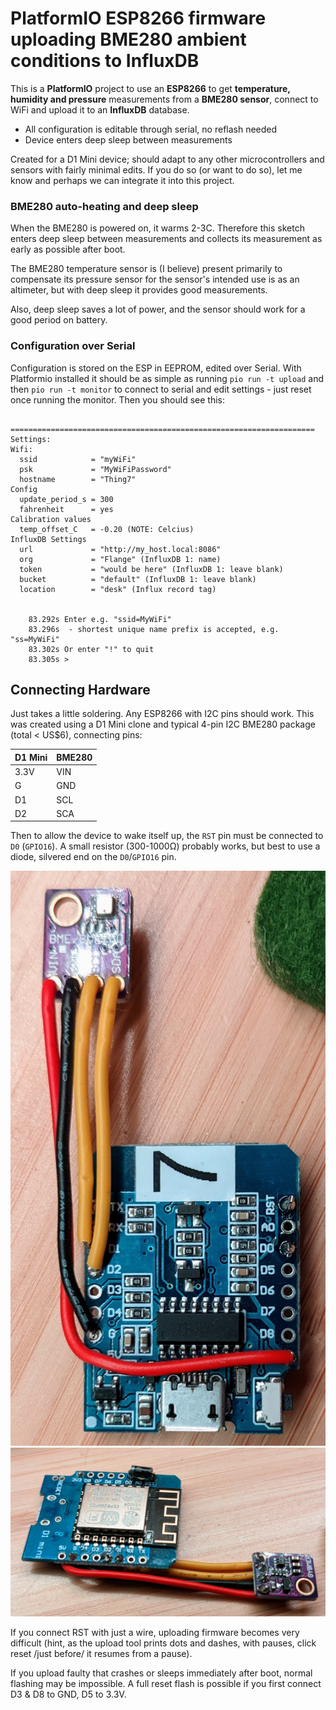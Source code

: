 # PlatformIO ESP8266 firmware uploading BME280 ambient conditions to InfluxDB

This is a **PlatformIO** project to use an **ESP8266** to get **temperature, humidity and pressure** measurements from a **BME280 sensor**, connect to WiFi and upload it to an **InfluxDB** database.

 * All configuration is editable through serial, no reflash needed
 * Device enters deep sleep between measurements

Created for a D1 Mini device; should adapt to any other microcontrollers and sensors with fairly minimal edits.  If you do so (or want to do so), let me know and perhaps we can integrate it into this project.

### BME280 auto-heating and deep sleep

When the BME280 is powered on, it warms 2-3C.  Therefore this sketch enters deep sleep between measurements and collects its measurement as early as possible after boot.

The BME280 temperature sensor is (I believe) present primarily to compensate its pressure sensor for the sensor's intended use is as an altimeter, but with deep sleep it provides good measurements.

Also, deep sleep saves a lot of power, and the sensor should work for a good period on battery.

### Configuration over Serial

Configuration is stored on the ESP in EEPROM, edited over Serial.  With Platformio installed it should be as simple as running `pio run -t upload` and then `pio run -t monitor` to connect to serial and edit settings - just reset once running the monitor.  Then you should see this:

```

====================================================================
Settings:
Wifi:
  ssid            = "myWiFi"
  psk             = "MyWiFiPassword"
  hostname        = "Thing7"
Config
  update_period_s = 300
  fahrenheit      = yes
Calibration values
  temp_offset_C   = -0.20 (NOTE: Celcius)
InfluxDB Settings
  url             = "http://my_host.local:8086"
  org             = "Flange" (InfluxDB 1: name)
  token           = "would be here" (InfluxDB 1: leave blank)
  bucket          = "default" (InfluxDB 1: leave blank)
  location        = "desk" (Influx record tag)


    83.292s Enter e.g. "ssid=MyWiFi"
    83.296s  - shortest unique name prefix is accepted, e.g. "ss=MyWiFi"
    83.302s Or enter "!" to quit
    83.305s > 
```

## Connecting Hardware

Just takes a little soldering.  Any ESP8266 with I2C pins should work.  This was created using a D1 Mini clone and typical 4-pin I2C BME280 package (total < US$6), connecting pins:

| D1 Mini | BME280 |
|---------|--------|
| 3.3V    | VIN    |
| G       | GND    |
| D1      | SCL    |
| D2      | SCA    |

Then to allow the device to wake itself up, the `RST` pin must be connected to `D0` (`GPIO16`).  A small resistor (300-1000Ω) probably works, but best to use a diode, silvered end on the `D0`/`GPIO16` pin.

![board view 1](./D1_BME280_1.jpg)
![board view 2](./D1_BME280_2.jpg)

If you connect RST with just a wire, uploading firmware becomes very difficult (hint, as the upload tool prints dots and dashes, with pauses, click reset /just before/ it resumes from a pause).

If you upload faulty that crashes or sleeps immediately after boot, normal flashing may be impossible.  A full reset flash is possible if you first connect D3 & D8 to GND, D5 to 3.3V.
